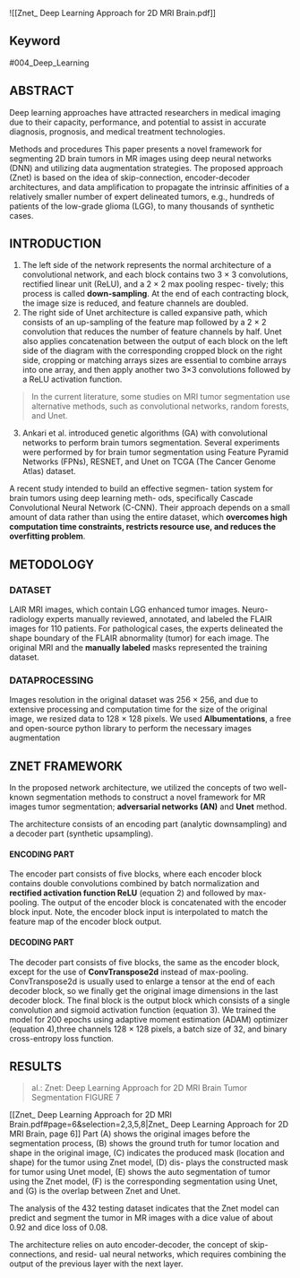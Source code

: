 ![[Znet_ Deep Learning Approach for 2D MRI Brain.pdf]]

## Keyword 
#004_Deep_Learning
## ABSTRACT
Deep learning approaches have attracted researchers in medical imaging due to their capacity, performance, and potential to assist in accurate diagnosis, prognosis, and medical treatment technologies.

Methods and procedures
	This paper presents a novel framework for segmenting 2D brain tumors in MR images using deep neural networks (DNN) and utilizing data augmentation strategies. The proposed approach (Znet) is based on the idea of skip-connection, encoder-decoder architectures, and data amplification to propagate the intrinsic affinities of a relatively smaller number of expert delineated tumors, e.g., hundreds of patients of the low-grade glioma (LGG), to many thousands of synthetic cases. 

## INTRODUCTION
1. The left side of the network represents the normal architecture of a convolutional network, and each block contains two 3 × 3 convolutions, rectified linear unit (ReLU), and a 2 × 2 max pooling respec- tively; 
   this process is called **down-sampling**. At the end of each contracting block, the image size is reduced, and feature channels are doubled. 
2. The right side of Unet architecture is called expansive path, which consists of an up-sampling of the feature map followed by a 2 × 2 convolution that reduces the number of feature channels by half.  Unet also applies concatenation between the output of each block on the left side of the diagram with the corresponding cropped block on the right side, cropping or matching arrays sizes are essential to combine arrays into one array, and then apply another two 3×3 convolutions followed by a ReLU activation function.
>    In the current literature, some studies on MRI tumor segmentation use alternative methods, such as convolutional networks, random forests, and Unet.
3. Ankari et al. introduced genetic algorithms (GA) with convolutional networks to perform brain tumors segmentation. Several experiments were performed by for brain tumor segmentation using Feature Pyramid Networks (FPNs), RESNET, and Unet on TCGA (The Cancer Genome Atlas) dataset. 

A recent study intended to build an effective segmen- tation system for brain tumors using deep learning meth- ods, specifically Cascade Convolutional Neural Network (C-CNN). Their approach depends on a small amount of data rather than using the entire dataset, which **overcomes high computation time constraints, restricts resource use, and reduces the overfitting problem**. 
## METODOLOGY
### DATASET
LAIR MRI images, which contain LGG enhanced tumor images.
Neuro- radiology experts manually reviewed, annotated, and labeled the FLAIR images for 110 patients. For pathological cases, the experts delineated the shape boundary of the FLAIR abnormality (tumor) for each image. The original MRI and the **manually labeled** masks represented the training dataset.

### DATAPROCESSING
Images resolution in the original dataset was 256 × 256, and due to extensive processing and computation time for the size of the original image, we resized data to 128 × 128 pixels.
We used **Albumentations**, a free and open-source python library to perform the necessary images augmentation 

## ZNET FRAMEWORK
In the proposed network architecture, we utilized the concepts of two well-known segmentation methods to construct a novel framework for MR images tumor segmentation; **adversarial networks (AN)** and **Unet** method. 

The architecture consists of an encoding part (analytic downsampling) and a decoder part (synthetic upsampling).

#### ENCODING PART
The encoder part consists of five blocks, where each encoder block contains double convolutions combined by batch normalization and **rectified activation function ReLU** (equation 2) and followed by max-pooling. The output of the encoder block is concatenated with the encoder block input. Note, the encoder block input is interpolated to match the feature map of the encoder block output.

#### DECODING PART
The decoder part consists of five blocks, the same as the encoder block, except for the use of **ConvTranspose2d** instead of max-pooling. ConvTranspose2d is usually used to enlarge a tensor at the end of each decoder block, so we finally get the original image dimensions in the last decoder block. The final block is the output block which consists of a single convolution and sigmoid activation function (equation 3). We trained the model for 200 epochs using adaptive moment estimation (ADAM) optimizer (equation 4),three channels 128 × 128 pixels, a batch size of 32, and binary cross-entropy loss function.

## RESULTS
> al.: Znet: Deep Learning Approach for 2D MRI Brain Tumor Segmentation FIGURE 7

[[Znet_ Deep Learning Approach for 2D MRI Brain.pdf#page=6&selection=2,3,5,8|Znet_ Deep Learning Approach for 2D MRI Brain, page 6]]
Part (A) shows the original images before the segmentation process, 
(B) shows the ground truth for tumor location and shape in the original image, 
(C) indicates the produced mask (location and shape) for the tumor using Znet model, 
(D) dis- plays the constructed mask for tumor using Unet model, 
(E) shows the auto segmentation of tumor using the Znet model, 
(F) is the corresponding segmentation using Unet, and 
(G) is the overlap between Znet and Unet. 

The analysis of the 432 testing dataset indicates that the Znet model can predict and segment the tumor in MR images with a dice value of about 0.92 and dice loss of 0.08.

The architecture relies on auto encoder-decoder, the concept of skip-connections, and resid- ual neural networks, which requires combining the output of the previous layer with the next layer. 